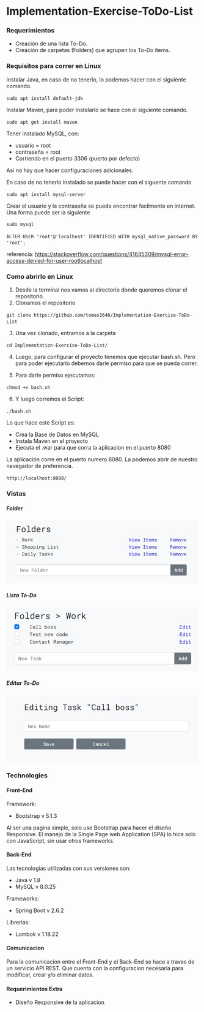 # Implementation-Exercise-ToDo-List

### Requerimientos
* Creación de una lista To-Do.
* Creación de carpetas (Folders) que agrupen los To-Do items.

### Requisitos para correr en Linux
Instalar Java, en caso de no tenerlo, lo podemos hacer con el siguiente comando.

`sudo apt install default-jdk`

Instalar Maven, para poder instalarlo se hace con el siguiente comando.

`sudo apt get install maven`

Tener instalado MySQL, con: 
* usuario = root
* contraseña = root 
* Corriendo en el puerto 3306 (puerto por defecto)

Asi no hay que hacer configuraciones adicionales.

En caso de no tenerlo instalado se puede hacer con el siguente comando

`sudo apt install mysql-server`

Crear el usuario y la contraseña se puede encontrar facilmente en internet. Una forma puede ser la siguiente

```
sudo mysql

ALTER USER 'root'@'localhost' IDENTIFIED WITH mysql_native_password BY 'root';
```

referencia: https://stackoverflow.com/questions/41645309/mysql-error-access-denied-for-user-rootlocalhost


### Como abrirlo en Linux
1. Desde la terminal nos vamos al directorio donde queremos clonar el repositorio.
2. Clonamos el repositorio

`git clone https://github.com/tomas1646/Implementation-Exercise-ToDo-List`

3. Una vez clonado, entramos a la carpeta

`cd Implementation-Exercise-ToDo-List/`

4. Luego, para configurar el proyecto tenemos que ejecutar bash.sh. Pero para poder ejecutarlo debemos darle permiso para que se pueda correr. 

5. Para darle permiso ejecutamos:

`chmod +x bash.sh`

6. Y luego corremos el Script:

`./bash.sh`

Lo que hace este Script es:
* Crea la Base de Datos en MySQL
* Instala Maven en el proyecto
* Ejecuta el .war para que corra la aplicacion en el puerto 8080

La aplicación corre en el puerto numero 8080. La podemos abrir de nuestro navegador de preferencia.

`http://localhost:8080/`

### Vistas

##### Folder
![Folder](https://github.com/tomas1646/Implementation-Exercise-ToDo-List/blob/master/img%20README/Folder.jpg "Folder")

##### Lista To-Do
![ToDo](https://github.com/tomas1646/Implementation-Exercise-ToDo-List/blob/master/img%20README/ToDo%20List.jpg "ToDo")

##### Editar To-Do
![Edit ToDo](https://github.com/tomas1646/Implementation-Exercise-ToDo-List/blob/master/img%20README/EditingTodo.jpg "Edit ToDo")

### Technologies

#### Front-End

Framework:
* Bootstrap v 5.1.3 

Al ser una pagina simple, solo use Bootstrap para hacer el diseño Responsive. El manejo de la Single Page web Application (SPA) lo hice solo con JavaScript, sin usar otros frameworks.

#### Back-End
Las tecnologias utilizadas con sus versiones son:
* Java v 1.8
* MySQL v 8.0.25

Frameworks:
* Spring Boot v 2.6.2

Librerias:
* Lombok v 1.18.22

#### Comunicacion
Para la comunicacion entre el Front-End y el Back-End se hace a traves de un servicio API REST. Que cuenta con la configuracion necesaria para modificar, crear y/o eliminar datos.

#### Requerimientos Extra

* Diseño Responsive de la aplicacion

